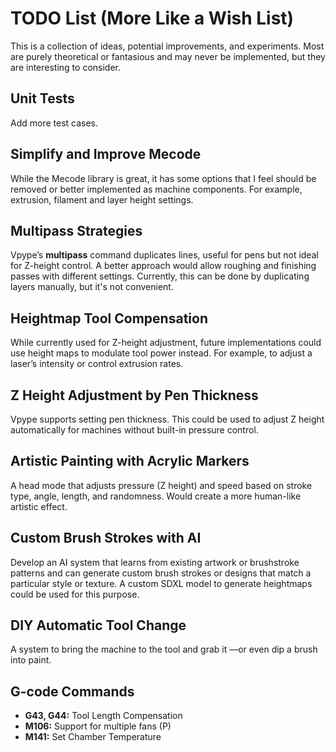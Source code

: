 # TODO List (More Like a Wish List)

This is a collection of ideas, potential improvements, and experiments.
Most are purely theoretical or fantasious and may never be implemented,
but they are interesting to consider.

## Unit Tests

Add more test cases.

## Simplify and Improve Mecode

While the Mecode library is great, it has some options that I feel
should be removed or better implemented as machine components. For
example, extrusion, filament and layer height settings.

## Multipass Strategies

Vpype’s **multipass** command duplicates lines, useful for pens but not
ideal for Z-height control. A better approach would allow roughing and
finishing passes with different settings. Currently, this can be done by
duplicating layers manually, but it's not convenient.

## Heightmap Tool Compensation

While currently used for Z-height adjustment, future implementations
could use height maps to modulate tool power instead. For example, to
adjust a laser’s intensity or control extrusion rates.

## Z Height Adjustment by Pen Thickness

Vpype supports setting pen thickness. This could be used to adjust
Z height automatically for machines without built-in pressure control.

## Artistic Painting with Acrylic Markers

A head mode that adjusts pressure (Z height) and speed based on stroke
type, angle, length, and randomness. Would create a more human-like
artistic effect.

## Custom Brush Strokes with AI

Develop an AI system that learns from existing artwork or brushstroke
patterns and can generate custom brush strokes or designs that match a
particular style or texture. A custom SDXL model to generate heightmaps
could be used for this purpose.

## DIY Automatic Tool Change

A system to bring the machine to the tool and grab it —or even dip a
brush into paint.

## G-code Commands

* **G43, G44:** Tool Length Compensation
* **M106:** Support for multiple fans (P<index>)
* **M141:** Set Chamber Temperature
